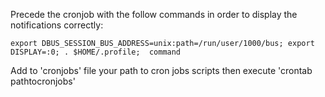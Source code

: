 Precede the cronjob with the follow commands in order to display the notifications correctly:
```
export DBUS_SESSION_BUS_ADDRESS=unix:path=/run/user/1000/bus; export DISPLAY=:0; . $HOME/.profile;  command
```
Add to 'cronjobs' file your path to cron jobs scripts then execute 'crontab pathtocronjobs'
